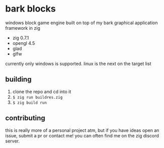 # bark blocks

windows block game engine built on top of my bark graphical application framework in zig

- zig 0.7.1
- opengl 4.5
- glad
- glfw

currently only windows is supported. linux is the next on the target list

## building
1. clone the repo and cd into it
2. `$ zig run buildres.zig`
3. `$ zig build run`

## contributing

this is really more of a personal project atm, but if you have ideas open an issue, submit a pr or contact me! you can often find me on the zig discord server.
